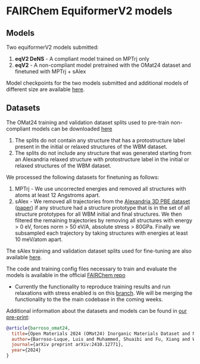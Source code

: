 # FAIRChem EquiformerV2 models

## Models

Two equiformerV2 models submitted:

1. **eqV2 DeNS** - A compliant model trained on MPTrj only
2. **eqV2** - A non-compliant model pretrained with the OMat24 dataset and finetuned with MPTrj + sAlex

Model checkpoints for the two models submitted and additional models of different size are available [here](https://huggingface.co/fairchem/OMAT24).

## Datasets

The OMat24 training and validation dataset splits used to pre-train non-compliant models can be downloaded [here](https://huggingface.co/datasets/fairchem/OMAT24)

1. The splits do not contain any structure that has a protostructure label present in the initial or relaxed structures of the WBM dataset.
2. The splits do not include any structure that was generated starting from an Alexandria relaxed structure with protostructure label in the initial or relaxed structures of the WBM dataset.

We processed the following datasets for finetuning as follows:

1. MPTrj - We use uncorrected energies and removed all structures with atoms at least 12 Angstroms apart.
2. sAlex - We removed all trajectories from the [Alexandria 3D PBE dataset](https://alexandria.icams.rub.de) ([paper](https://onlinelibrary.wiley.com/doi/10.1002/adma.202210788)) if any structure had a structure prototype that is in the set of all structure prototypes for all WBM initial and final structures. We then filtered the remaining trajectories by removing all structures with energy > 0 eV, forces norm > 50 eV/A, absolute stress > 80GPa. Finally we subsampled each trajectory by taking structures with energies at least 10 meV/atom apart.

The sAlex training and validation dataset splits used for fine-tuning are also available [here](https://huggingface.co/datasets/fairchem/OMAT24).

The code and training config files necessary to train and evaluate the models is available in the official [FAIRChem repo](https://github.com/FAIR-Chem/fairchem)

- Currently the functionality to reproduce training results and run relaxations with stress enabled is on this [branch](https://github.com/FAIR-Chem/fairchem/tree/omat24). We will be merging the functionality to the the main codebase in the coming weeks.

Additional information about the datasets and models can be found in [our pre-print](https://arxiv.org/abs/2410.12771):

```bib
@article{barroso_omat24,
  title={Open Materials 2024 (OMat24) Inorganic Materials Dataset and Models},
  author={Barroso-Luque, Luis and Muhammed, Shuaibi and Fu, Xiang and Wood, Brandon, Dzamba, Misko, and Gao, Meng and Rizvi, Ammar and  Zitnick, C. Lawrence and Ulissi, Zachary W.},
  journal={arXiv preprint arXiv:2410.12771},
  year={2024}
}
```
